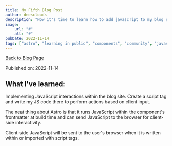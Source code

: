 ```yaml
---
title: My Fifth Blog Post
author: deesclouds
description: "Now it's time to learn how to add javascript to my blog site"
image: 
    url: "#"
    alt: "#"
pubDate: 2022-11-14
tags: ["astro", "learning in public", "components", "community", "javascript"]
---
```

<a href="/blog">Back to Blog Page</a>

Published on: 2022-11-14

## What I've learned:

Implementing JavaScript interactions within the blog site.
Create a script tag and write my JS code there to perform actions based on client input.

The neat thing about Astro is that it runs JavaScript within the component's frontmatter at build time and can send JavaScript to the browser for client-side interactivity.

Client-side JavaScript will be sent to the user's browser when it is written within or imported with script tags.